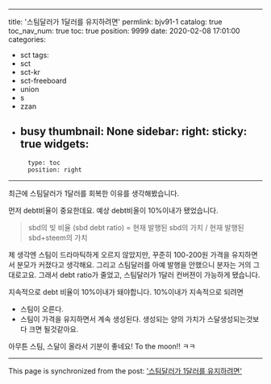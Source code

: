 
---
title: '스팀달러가 1달러를 유지하려면'
permlink: bjv91-1
catalog: true
toc_nav_num: true
toc: true
position: 9999
date: 2020-02-08 17:01:00
categories:
- sct
tags:
- sct
- sct-kr
- sct-freeboard
- union
- s
- zzan
- busy
thumbnail: None
sidebar:
    right:
        sticky: true
widgets:
    -
        type: toc
        position: right
---


최근에 스팀달러가 1달러를 회복한 이유를 생각해봤습니다.

먼저 debt비율이 중요한데요. 예상 debt비올이 10%이내가 됐었습니다.
> sbd의 빚 비율 (sbd debt ratio) = 현재 발행된 sbd의 가치 / 현재 발행된 sbd+steem의 가치

제 생각엔 스팀이 드라마틱하게 오르지 않았지만, 꾸준히 100-200원 가격을 유지하면서 분모가 커졌다고 생각해요. 그리고 스팀달러를 아예 발행을 안했으니 분자는 거의 그대로고요. 그래서 debt ratio가 줄었고, 스팀달러가 1달러 컨버젼이 가능하게 됐습니다. 

지속적으로 debt 비율이 10%이내가 돼야합니다.
10%이내가 지속적으로 되려면 
* 스팀이 오른다.
* 스팀이 가격을 유지하면서 계속 생성된다. 생성되는 양의 가치가 스달생성되는것보다 크면 될것같아요.


아무튼 스팀, 스달이 올라서 기분이 좋네요! 
To the moon!! ㅋㅋ

- - -

This page is synchronized from the post: ['스팀달러가 1달러를 유지하려면'](https://steemit.com/@jacobyu/bjv91-1)
